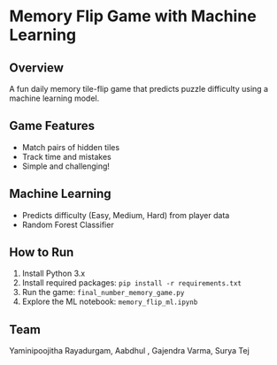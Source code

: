 
# Memory Flip Game with Machine Learning

## Overview
A fun daily memory tile-flip game that predicts puzzle difficulty using a machine learning model.

## Game Features
- Match pairs of hidden tiles
- Track time and mistakes
- Simple and challenging!

## Machine Learning
- Predicts difficulty (Easy, Medium, Hard) from player data
- Random Forest Classifier

## How to Run
1. Install Python 3.x
2. Install required packages: `pip install -r requirements.txt`
3. Run the game: `final_number_memory_game.py`
4. Explore the ML notebook: `memory_flip_ml.ipynb`

## Team
Yaminipoojitha Rayadurgam,
Aabdhul ,
Gajendra Varma,
Surya Tej

